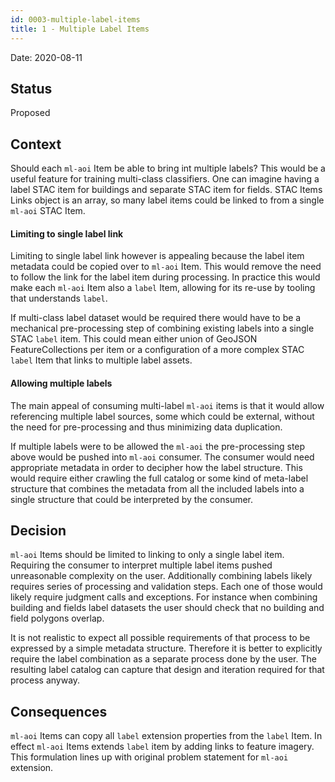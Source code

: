 ```yaml
---
id: 0003-multiple-label-items
title: 1 - Multiple Label Items
---
```

Date: 2020-08-11

## Status

Proposed

## Context

Should each `ml-aoi` Item be able to bring int multiple labels?
This would be a useful feature for training multi-class classifiers.
One can imagine having a label STAC item for buildings and separate STAC item for fields.
STAC Items Links object is an array, so many label items could be linked to from a single `ml-aoi` STAC Item.

#### Limiting to single label link

Limiting to single label link however is appealing because the label item metadata could be copied over to `ml-aoi` Item.
This would remove the need to follow the link for the label item during processing.
In practice this would make each `ml-aoi` Item also a `label` Item, allowing for its re-use by tooling that understands `label`.

If multi-class label dataset would be required there would have to be a mechanical pre-processing step of combining
existing labels into a single STAC `label` item. This could mean either union of GeoJSON FeatureCollections per item or
a configuration of a more complex STAC `label` Item that links to multiple label assets.

#### Allowing multiple labels

The main appeal of consuming multi-label `ml-aoi` items is that it would allow referencing multiple label sources,
some which could be external, without the need for pre-processing and thus minimizing data duplication.

If multiple labels were to be allowed the `ml-aoi` the pre-processing step above would be pushed into `ml-aoi` consumer.
The consumer would need appropriate metadata in order to decipher how the label structure.
This would require either crawling the full catalog or some kind of meta-label structure that combines the metadata
from all the included labels into a single structure that could be interpreted by the consumer.

## Decision

`ml-aoi` Items should be limited to linking to only a single label item.
Requiring the consumer to interpret multiple label items pushed unreasonable complexity on the user.
Additionally combining labels likely requires series of processing and validation steps.
Each one of those would likely require judgment calls and exceptions.
For instance when combining building and fields label datasets the user should check that no building and field polygons overlap.

It is not realistic to expect all possible requirements of that process to be expressed by a simple metadata structure.
Therefore it is better to explicitly require the label combination as a separate process done by the user.
The resulting label catalog can capture that design and iteration required for that process anyway.

## Consequences

`ml-aoi` Items can copy all `label` extension properties from the `label` Item.
In effect `ml-aoi` Items extends `label` item by adding links to feature imagery.
This formulation lines up with original problem statement for `ml-aoi` extension.